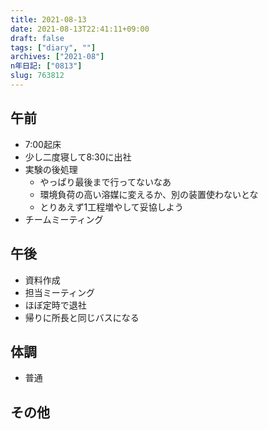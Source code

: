```yaml
---
title: 2021-08-13
date: 2021-08-13T22:41:11+09:00
draft: false
tags: ["diary", ""]
archives: ["2021-08"]
n年日記: ["0813"]
slug: 763812
---
```

## 午前
- 7:00起床
- 少し二度寝して8:30に出社
- 実験の後処理
  - やっぱり最後まで行ってないなあ
  - 環境負荷の高い溶媒に変えるか、別の装置使わないとな
  - とりあえず1工程増やして妥協しよう
- チームミーティング
## 午後
- 資料作成
- 担当ミーティング
- ほぼ定時で退社
- 帰りに所長と同じバスになる
## 体調
- 普通
## その他
